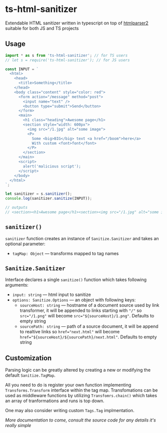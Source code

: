# ts-html-sanitizer

Extendable HTML sanitizer written in typescript on top of [htmlparser2](https://www.npmjs.com/package/htmlparser2)
suitable for both JS and TS projects

## Usage
```typescript
import * as s from 'ts-html-sanitizer'; // for TS users
// let s = require('ts-html-sanitizer'); // for JS users

const INPUT = `
  <html>
    <head>
      <title>Something</title>
    </head>
    <body class="content" style="color: red">
      <form action="/message" method="post">
        <input name="text" />
        <button type="submit">Send</button>
      </form>
      <main>
        <h1 class="heading">Awesome page</h1>
        <section style="width: 600px">
          <img src="/1.jpg" alt="some image">
          <P>
            Some <big>BIG</big> text <a href="/boom">here</a>
            With custom <font>font</font>
          </P>
        </section>
      </main>
      <script>
        alert('malicious script');
      </script>
    </body>
  </html>
`;

let sanitizer = s.sanitizer();
console.log(sanitizer.sanitize(INPUT));

// outputs
// <section><h1>Awesome page</h1><section><img src="/1.jpg" alt="some image" /><p> Some <strong>BIG</strong> text <a href="/boom" target="_blank" rel="nofollow">here</a> With custom font</p></section></section>
```


## `sanitizer()`
`sanitizer` function creates an instance of `Sanitize.Sanitizer` and takes an optional parameter:
* `tagMap: Object` — transforms mapped to tag names


## `Sanitize.Sanitizer`
Interface declares a single `sanitize()` function which takes following arguments:
* `input: string` — html input to sanitize
* `options: Sanitize.Options` — an object with following keys:
  * `sourceHost: string` — hostname of a document source used by link transformer, it will be appended to links starting with `"/"`
  so `src="/1.png"` will become `src="${sourceHost}/1.png"`. Defaults to empty string
  * `sourcePath: string` — path of a source document, it will be append to realtive links so `href="next.html"`
  will become `href="${sourceHost}/${sourcePath}/next.html"`. Defaults to empty string


## Customization

Parsing logic can be greatly altered by creating a new or modifying the default `Sanitize.TagMap`.

All you need to do is register your own function implementing `Transforms.Transform` interface within the tag map.
Transfomations can be used as middleware functions by utilizing `Transfomrs.chain()` which takes an array of tranformations and runs is top down.

One may also consider writing custom `Tags.Tag` implmentation.


_More documentation to come, consult the source code for any details it's really simple_
